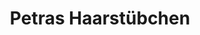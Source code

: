 ---
title: "Petras Haarstübchen"
url: /ludwigshafen-am-rhein/petras-haarstuebchen/
shop: Friseur
---
